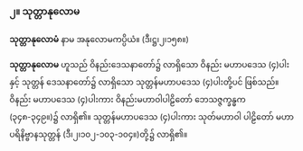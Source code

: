 ### ၂။ သုတ္တာနုလောမ

**သုတ္တာနုလောမံ** နာမ အနုလောမကပ္ပိယံ။ (ဒီ၊ဋ္ဌ၊၂၊၁၅၈။)

**သုတ္တာနုလောမ** ဟူသည် ဝိနည်းဒေသနာတော်၌ လာရှိသော ဝိနည်း မဟာပဒေသ (၄)ပါးနှင့် သုတ္တန် ဒေသနာတော်၌ လာရှိသော သုတ္တန်မဟာပဒေသ (၄)ပါးတို့ပင် ဖြစ်သည်။ 
ဝိနည်း မဟာပဒေသ (၄)ပါးကား ဝိနည်းမဟာဝါပါဠိတော် ဘေသဇ္ဇက္ခန္ဓက (၃၄၈-၃၄၉။)၌ လာရှိ၏။ 
သုတ္တန်မဟာပဒေသ (၄)ပါးကား သုတ်မဟာဝါ ပါဠိတော် မဟာပရိနိဗ္ဗာနသုတ္တန် (ဒီ၊၂၊၁၀၂-၁၀၃-၁၀၄။)တို့၌ လာရှိ၏။